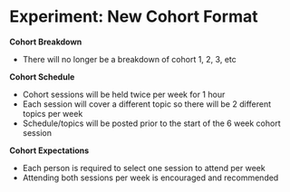 # Experiment: New Cohort Format

**Cohort Breakdown**
* There will no longer be a breakdown of cohort 1, 2, 3, etc

**Cohort Schedule**
* Cohort sessions will be held twice per week for 1 hour
* Each session will cover a different topic so there will be 2 different topics per week
* Schedule/topics will be posted prior to the start of the 6 week cohort session

**Cohort Expectations**
* Each person is required to select one session to attend per week
* Attending both sessions per week is encouraged and recommended
